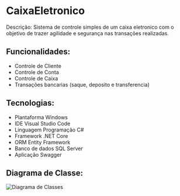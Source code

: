 # CaixaEletronico

Descrição:
Sistema de controle simples de um caixa eletronico com o objetivo de 
trazer agilidade e segurança nas transações realizadas. 

## Funcionalidades:
- Controle de Cliente
- Controle de Conta
- Controle de Caixa
- Transações bancarias (saque, deposito e transferencia)

## Tecnologias:
- Plantaforma Windows
- IDE Visual Studio Code
- Linguagem Programação C#
- Framework .NET Core
- ORM Entity Framework
- Banco de dados SQL Server
- Aplicação Swagger

## Diagrama de Classe:

![Diagrama de Classes](C:\Users\x\Documents\MeusProjetos\CaixaEletronico/DiagramaClasses.png "Diagrama de Classes")
